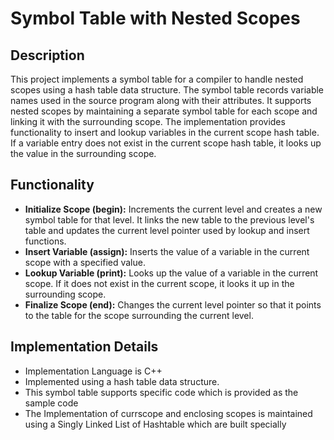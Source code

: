 # Symbol Table with Nested Scopes

## Description
This project implements a symbol table for a compiler to handle nested scopes using a hash table data structure. The symbol table records variable names used in the source program along with their attributes. It supports nested scopes by maintaining a separate symbol table for each scope and linking it with the surrounding scope. The implementation provides functionality to insert and lookup variables in the current scope hash table. If a variable entry does not exist in the current scope hash table, it looks up the value in the surrounding scope.

## Functionality
- **Initialize Scope (begin):** Increments the current level and creates a new symbol table for that level. It links the new table to the previous level's table and updates the current level pointer used by lookup and insert functions.
- **Insert Variable (assign):** Inserts the value of a variable in the current scope with a specified value.
- **Lookup Variable (print):** Looks up the value of a variable in the current scope. If it does not exist in the current scope, it looks it up in the surrounding scope.
- **Finalize Scope (end):** Changes the current level pointer so that it points to the table for the scope surrounding the current level.

## Implementation Details
- Implementation Language is C++
- Implemented using a hash table data structure.
- This symbol table supports specific code which is provided as the sample code
- The Implementation of currscope and enclosing scopes is maintained using a Singly Linked List of Hashtable which are built specially
